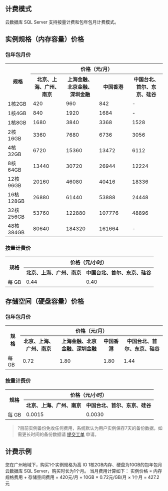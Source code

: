 ## 计费模式
云数据库 SQL Server 支持按量计费和包年包月计费模式。

## 实例规格（内存容量）价格
### 包年包月价
<table>
<tr>
<th rowspan = "2"  width="16%">规格</th>
<th colspan = "4" style="text-align:center">价格（元/月）</th>
</tr>
<tr>
<th width="21%">北京、上海、广州、南京</th>
<th width="21%">上海金融、北京金融、深圳金融</th>
<th width="21%">中国香港</th>
<th width="21%">中国台北、首尔、东京、硅谷</th>
</tr>
<tr>
<td >1核2GB</td>
<td>420</td>
<td>960</td>
<td>842</td>
<td>-</td>
</tr>
<tr>
<td>1核4GB</td>
<td>840</td>
<td>1920</td>
<td>1684</td>
<td>-</td>
</tr>
<tr>
<td>1核8GB</td>
<td>1680</td>
<td>3840</td>
<td>3368</td>
<td>1528</td>
</tr>
<tr>
<td>2核16GB</td>
<td>3360</td>
<td>7680</td>
<td>6736</td>
<td>3056</td>
</tr>
<tr>
<td>4核32GB</td>
<td>6720</td>
<td>15360</td>
<td>13472</td>
<td>6112</td>
</tr>
<tr>
<td>8核64GB</td>
<td>13440</td>
<td>30720</td>
<td>26944</td>
<td>12224</td>
</tr>
<tr>
<td>12核96GB</td>
<td>20160</td>
<td>46080</td>
<td>40416</td>
<td>18336</td>
</tr>
<tr>
<td>16核128GB</td>
<td>26880</td>
<td>61440</td>
<td>53888</td>
<td>24448</td>
</tr>
<tr>
<td>32核256GB</td>
<td>53760</td>
<td>122880</td>
<td>107776</td>
<td>48896</td>
</tr>
<tr>
<td>48核384GB</td>
<td>80640</td>
<td>184320</td>
<td>161664</td>
<td>-</td>
</tr>
</tbody></table>

### 按量计费价
<table>
<tr>
<th rowspan = "2" >规格</th>
<th colspan = "3" style="text-align:center">价格（元/小时）</th>
</tr>
<tr>
<th>北京、上海、广州、南京</th>
<th>中国台北、首尔、东京、硅谷</th>
</tr>
<tr>
<td>每 GB</td>
<td>0.44</td>
<td>0.40</td>
</tr>
</tbody></table>

## 存储空间（硬盘容量）价格
### 包年包月价
<table>
<tr>
<th rowspan = "2" >规格</th>
<th colspan = "4" style="text-align:center">价格（元/月）</th>
</tr>
<tr>
<th>北京、上海、广州、南京</th>
<th>上海金融、北京金融、深圳金融</th>
<th>中国香港</th>
<th>中国台北、首尔、东京、硅谷</th>
</tr>
<tr>
<td>每 GB</td>
<td>0.72</td>
<td>1.80</td>
<td>1.80</td>
<td>1.44</td>
</tr>
</tbody></table>

### 按量计费价
<table>
<tr>
<th rowspan = "2" >规格</th>
<th colspan = "3" style="text-align:center">价格（元/小时）</th>
</tr>
<tr>
<th>北京、上海、广州、南京</th>
<th>中国台北、首尔、东京、硅谷</th>
</tr>
<tr>
<td>每 GB</td>
<td>0.0015</td>
<td>0.0030
</td>
</tr>
</tbody></table>

>?目前实例备份免收任何费用，系统默认为用户实例保存7天的备份数据，如需更长时间的备份数据请 [提交工单](https://console.cloud.tencent.com/workorder/category) 申请。

## 计费示例
您在广州地域下，购买1个实例规格为高 IO 1核2GB内存、硬盘为10GB的包年包月云数据库 SQL Server，购买时长为1个月。
当月费用计算如下：
实例价格 = 内存规格费用 + 存储空间费用 = 420元/月 + 10GB × 0.72元/GB/月 × 1个月 = 427.2元
